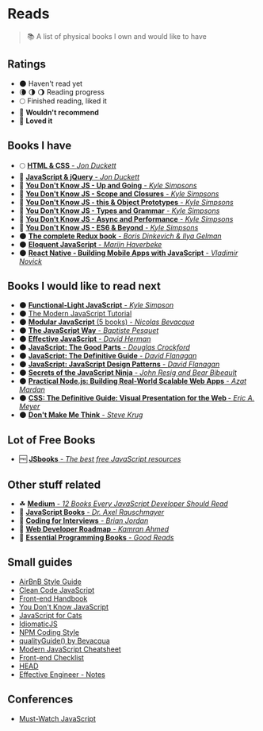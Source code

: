 # Reads

> :books: A list of physical books I own and would like to have

## Ratings

* 🌑 Haven't read yet
* 🌘 🌗 🌖 Reading progress
* 🌕 Finished reading, liked it
* 🌝 **Wouldn't recommend**
* 🌟 **Loved it**

## Books I have

* 🌕 [<b>HTML & CSS</b> - <i>Jon Duckett</i>](https://goo.gl/YGwA6y)
* 🌟 [<b>JavaScript & jQuery</b> - <i>Jon Duckett</i>](https://goo.gl/U2Evse)
* 🌟 [<b>You Don't Know JS - Up and Going</b> - <i>Kyle Simpsons</i>](https://goo.gl/dsVt9t)
* 🌟 [<b>You Don't Know JS - Scope and Closures</b> - <i>Kyle Simpsons</i>](https://goo.gl/92UEXq)
* 🌟 [<b>You Don't Know JS - this & Object Prototypes</b> - <i>Kyle Simpsons</i>](https://goo.gl/Rpv7sr)
* 🌟 [<b>You Don't Know JS - Types and Grammar</b> - <i>Kyle Simpsons</i>](https://goo.gl/scgKgk)
* 🌟 [<b>You Don't Know JS - Async and Performance</b> - <i>Kyle Simpsons</i>](https://goo.gl/RMzTzK)
* 🌟 [<b>You Don't Know JS - ES6 & Beyond</b> - <i>Kyle Simpsons</i>](https://goo.gl/pYjtv9)
* 🌑 [<b>The complete Redux book</b> - <i>Boris Dinkevich & Ilya Gelman</i>](https://goo.gl/WmyULy)
* 🌑 [<b>Eloquent JavaScript</b> - <i>Marijn Haverbeke</i>](https://goo.gl/IHFH67)
* 🌑 [<b>React Native - Building Mobile Apps with JavaScript</b> - <i>Vladimir Novick</i>](https://goo.gl/qyS4YB)

## Books I would like to read next

* 🌑 [<b>Functional-Light JavaScript</b> - <i>Kyle Simpson</i>](https://leanpub.com/fljs)
* 🌑 [The Modern JavaScript Tutorial](http://javascript.info)
* 🌑 [<b>Modular JavaScript</b> (5 books) - <i>Nicolas Bevacqua</i>](https://goo.gl/04ferO)
* 🌑 [<b>The JavaScript Way</b> - <i>Baptiste Pesquet</i>](https://goo.gl/JG3sHg)
* 🌑 [<b>Effective JavaScript</b> - <i>David Herman</i>](http://effectivejs.com)
* 🌑 [<b>JavaScript: The Good Parts</b> - <i>Douglas Crockford</i>](https://goo.gl/hKes2L)
* 🌑 [<b>JavaScript: The Definitive Guide</b> - <i>David Flanagan</i>](https://goo.gl/zsa06r)
* 🌑 [<b>JavaScript: JavaScript Design Patterns</b> - <i>David Flanagan</i>](https://goo.gl/2AsIwc)
* 🌑 [<b>Secrets of the JavaScript Ninja</b> - <i>John Resig and Bear Bibeault</i>](https://goo.gl/z7HKtJ)
* 🌑 [<b>Practical Node.js: Building Real-World Scalable Web Apps</b> - <i>Azat Mardan</i>](https://goo.gl/SyRrC1)
* 🌑 [<b>CSS: The Definitive Guide: Visual Presentation for the Web </b> - <i>Eric A. Meyer</i>](https://goo.gl/DK93Jw)
* 🌑 [<b>Don't Make Me Think</b> - <i>Steve Krug</i>](https://goo.gl/rrIw0v)

## Lot of Free Books

* 🆓 [<b>JSbooks</b> - <i>The best free JavaScript resources</i>](http://jsbooks.revolunet.com)

## Other stuff related

* ☘ [<b>Medium</b> - <i>12 Books Every JavaScript Developer Should Read</i>](https://medium.com/javascript-scene/12-books-every-javascript-developer-should-read-9da76157fb3#.3z9dzgjn9)
* 📖 [<b>JavaScript Books</b> - <i>Dr. Axel Rauschmayer</i>](http://exploringjs.com)
* 📖 [<b>Coding for Interviews</b> - <i>Brian Jordan</i>](http://codingforinterviews.com/books)
* 📖 [<b>Web Developer Roadmap</b> - <i>Kamran Ahmed</i>](https://github.com/kamranahmedse/developer-roadmap)
* 📖 [<b>Essential Programming Books</b> - <i>Good Reads</i>](https://www.goodreads.com/list/show/542.Essential_Programming_Books)

## Small guides

* [AirBnB Style Guide](https://github.com/airbnb/javascript)
* [Clean Code JavaScript](https://github.com/ryanmcdermott/clean-code-javascript)
* [Front-end Handbook](https://github.com/FrontendMasters/front-end-handbook-2017)
* [You Don't Know JavaScript](https://github.com/getify/You-Dont-Know-JS)
* [JavaScript for Cats](http://jsforcats.com)
* [IdiomaticJS](https://github.com/rwaldron/idiomatic.js)
* [NPM Coding Style](https://docs.npmjs.com/misc/coding-style)
* [qualityGuide() by Bevacqua](https://github.com/bevacqua/js)
* [Modern JavaScript Cheatsheet](https://github.com/mbeaudru/modern-js-cheatsheet)
* [Front-end Checklist](https://github.com/thedaviddias/Front-End-Checklist)
* [HEAD](https://github.com/joshbuchea/HEAD)
* [Effective Engineer - Notes](https://gist.github.com/rondy/af1dee1d28c02e9a225ae55da2674a6f)

## Conferences

* [Must-Watch JavaScript](https://github.com/AllThingsSmitty/must-watch-javascript)
